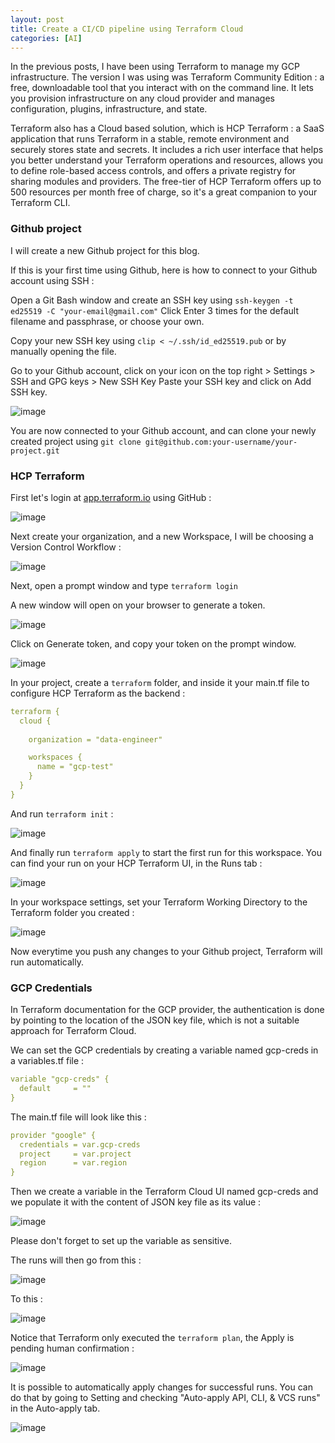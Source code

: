 ```yaml
---
layout: post
title: Create a CI/CD pipeline using Terraform Cloud
categories: [AI]
---
```


In the previous posts, I have been using Terraform to manage my GCP infrastructure.
The version I was using was Terraform Community Edition : a free, downloadable tool that you interact with on the command line. 
It lets you provision infrastructure on any cloud provider and manages configuration, plugins, infrastructure, and state.

Terraform also has a Cloud based solution, which is HCP Terraform : a SaaS application that runs Terraform in a stable, remote environment and securely stores state and secrets. 
It includes a rich user interface that helps you better understand your Terraform operations and resources, allows you to define role-based access controls, and offers a private registry for sharing modules and providers.
The free-tier of HCP Terraform offers up to 500 resources per month free of charge, so it's a great companion to your Terraform CLI.   

### Github project 

I will create a new Github project for this blog.

If this is your first time using Github, here is how to connect to your Github account using SSH :

Open a Git Bash window and create an SSH key using ```ssh-keygen -t ed25519 -C "your-email@gmail.com"```
Click Enter 3 times for the default filename and passphrase, or choose your own.

Copy your new SSH key using ```clip < ~/.ssh/id_ed25519.pub``` or by manually opening the file.

Go to your Github account, click on your icon on the top right > Settings > SSH and GPG keys > New SSH Key
Paste your SSH key and click on Add SSH key.

![image](https://github.com/user-attachments/assets/bc11c4be-9826-43c3-90a9-f0aa0b510e07)

You are now connected to your Github account, and can clone your newly created project using ```git clone git@github.com:your-username/your-project.git```

### HCP Terraform 

First let's login at [app.terraform.io](https://app.terraform.io/) using GitHub :

![image](https://github.com/user-attachments/assets/6afc0ba7-4861-4716-80f9-ae7ed44077be)

Next create your organization, and a new Workspace, I will be choosing a Version Control Workflow :

![image](https://github.com/user-attachments/assets/f8be70f7-b319-4b16-b4ff-ed02baf9faaa)

Next, open a prompt window and type ```terraform login```

A new window will open on your browser to generate a token.

![image](https://github.com/user-attachments/assets/4004101f-7f18-4b2d-96f9-4784f8a12fcb)

Click on Generate token, and copy your token on the prompt window.

![image](https://github.com/user-attachments/assets/80f19402-fe9f-431f-825a-e2d6b6c0db43)

In your project, create a ```terraform``` folder, and inside it your main.tf file to configure HCP Terraform as the backend : 

```yaml
terraform { 
  cloud { 
    
    organization = "data-engineer" 

    workspaces { 
      name = "gcp-test" 
    } 
  } 
}
```

And run ```terraform init``` :

![image](https://github.com/user-attachments/assets/0be306ea-c2da-46f8-8dca-f17fce9e99c5)

And finally run ```terraform apply``` to start the first run for this workspace.
You can find your run on your HCP Terraform UI, in the Runs tab :

![image](https://github.com/user-attachments/assets/6bca87cf-d8d0-4e0d-98a8-902270950e40)

In your workspace settings, set your Terraform Working Directory to the Terraform folder you created :

![image](https://github.com/user-attachments/assets/eaee8a27-1ee0-40ee-ba79-e1a4eca75e27)

Now everytime you push any changes to your Github project, Terraform will run automatically.

### GCP Credentials

In Terraform documentation for the GCP provider, the authentication is done by pointing to the location of the JSON key file, which is not a suitable approach for Terraform Cloud.

We can set the GCP credentials by creating a variable named gcp-creds in a variables.tf file :

```yaml
variable "gcp-creds" {
  default     = ""
}
```

The main.tf file will look like this : 

```yaml
provider "google" {
  credentials = var.gcp-creds
  project     = var.project
  region      = var.region
}
```

Then we create a variable in the Terraform Cloud UI named gcp-creds and we populate it with the content of JSON key file as its value :

![image](https://github.com/user-attachments/assets/5257f440-31b9-48dc-ad0e-e9339412af45)

Please don't forget to set up the variable as sensitive.

The runs will then go from this : 

![image](https://github.com/user-attachments/assets/9b3103f7-d920-4fcd-9f70-5e8310fa8526)

To this :

![image](https://github.com/user-attachments/assets/89c54b94-1c7e-4807-a295-34560c01bd9a)

Notice that Terraform only executed the ```terraform plan```, the Apply is pending human confirmation : 

![image](https://github.com/user-attachments/assets/58952ac2-1646-4647-bfb1-86fadeff1733)

It is possible to automatically apply changes for successful runs.
You can do that by going to Setting and checking "Auto-apply API, CLI, & VCS runs" in the Auto-apply tab.

![image](https://github.com/user-attachments/assets/3af854cb-d984-4984-b90d-8d6c3ae41a2a)



